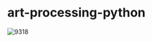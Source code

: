 ﻿# art-processing-python
![9318](https://user-images.githubusercontent.com/77291884/165365277-c0d2b989-42be-4a75-8907-ca39e050263a.png)
